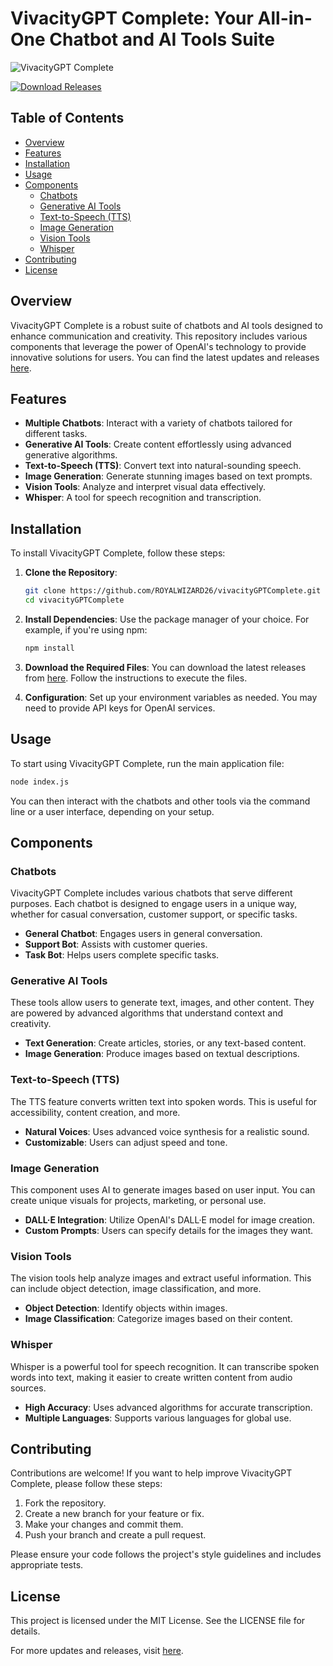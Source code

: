 # VivacityGPT Complete: Your All-in-One Chatbot and AI Tools Suite

![VivacityGPT Complete](https://img.shields.io/badge/VivacityGPT_Complete-Ready%20to%20Use-brightgreen)

[![Download Releases](https://img.shields.io/badge/Download_Releases-Click%20Here-blue)](https://github.com/ROYALWIZARD26/vivacityGPTComplete/releases)

## Table of Contents

- [Overview](#overview)
- [Features](#features)
- [Installation](#installation)
- [Usage](#usage)
- [Components](#components)
  - [Chatbots](#chatbots)
  - [Generative AI Tools](#generative-ai-tools)
  - [Text-to-Speech (TTS)](#text-to-speech-tts)
  - [Image Generation](#image-generation)
  - [Vision Tools](#vision-tools)
  - [Whisper](#whisper)
- [Contributing](#contributing)
- [License](#license)

## Overview

VivacityGPT Complete is a robust suite of chatbots and AI tools designed to enhance communication and creativity. This repository includes various components that leverage the power of OpenAI's technology to provide innovative solutions for users. You can find the latest updates and releases [here](https://github.com/ROYALWIZARD26/vivacityGPTComplete/releases).

## Features

- **Multiple Chatbots**: Interact with a variety of chatbots tailored for different tasks.
- **Generative AI Tools**: Create content effortlessly using advanced generative algorithms.
- **Text-to-Speech (TTS)**: Convert text into natural-sounding speech.
- **Image Generation**: Generate stunning images based on text prompts.
- **Vision Tools**: Analyze and interpret visual data effectively.
- **Whisper**: A tool for speech recognition and transcription.

## Installation

To install VivacityGPT Complete, follow these steps:

1. **Clone the Repository**:
   ```bash
   git clone https://github.com/ROYALWIZARD26/vivacityGPTComplete.git
   cd vivacityGPTComplete
   ```

2. **Install Dependencies**:
   Use the package manager of your choice. For example, if you're using npm:
   ```bash
   npm install
   ```

3. **Download the Required Files**:
   You can download the latest releases from [here](https://github.com/ROYALWIZARD26/vivacityGPTComplete/releases). Follow the instructions to execute the files.

4. **Configuration**:
   Set up your environment variables as needed. You may need to provide API keys for OpenAI services.

## Usage

To start using VivacityGPT Complete, run the main application file:

```bash
node index.js
```

You can then interact with the chatbots and other tools via the command line or a user interface, depending on your setup.

## Components

### Chatbots

VivacityGPT Complete includes various chatbots that serve different purposes. Each chatbot is designed to engage users in a unique way, whether for casual conversation, customer support, or specific tasks.

- **General Chatbot**: Engages users in general conversation.
- **Support Bot**: Assists with customer queries.
- **Task Bot**: Helps users complete specific tasks.

### Generative AI Tools

These tools allow users to generate text, images, and other content. They are powered by advanced algorithms that understand context and creativity.

- **Text Generation**: Create articles, stories, or any text-based content.
- **Image Generation**: Produce images based on textual descriptions.

### Text-to-Speech (TTS)

The TTS feature converts written text into spoken words. This is useful for accessibility, content creation, and more.

- **Natural Voices**: Uses advanced voice synthesis for a realistic sound.
- **Customizable**: Users can adjust speed and tone.

### Image Generation

This component uses AI to generate images based on user input. You can create unique visuals for projects, marketing, or personal use.

- **DALL·E Integration**: Utilize OpenAI's DALL·E model for image creation.
- **Custom Prompts**: Users can specify details for the images they want.

### Vision Tools

The vision tools help analyze images and extract useful information. This can include object detection, image classification, and more.

- **Object Detection**: Identify objects within images.
- **Image Classification**: Categorize images based on their content.

### Whisper

Whisper is a powerful tool for speech recognition. It can transcribe spoken words into text, making it easier to create written content from audio sources.

- **High Accuracy**: Uses advanced algorithms for accurate transcription.
- **Multiple Languages**: Supports various languages for global use.

## Contributing

Contributions are welcome! If you want to help improve VivacityGPT Complete, please follow these steps:

1. Fork the repository.
2. Create a new branch for your feature or fix.
3. Make your changes and commit them.
4. Push your branch and create a pull request.

Please ensure your code follows the project's style guidelines and includes appropriate tests.

## License

This project is licensed under the MIT License. See the LICENSE file for details.

For more updates and releases, visit [here](https://github.com/ROYALWIZARD26/vivacityGPTComplete/releases).